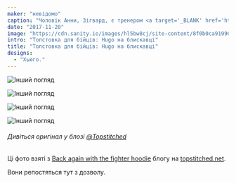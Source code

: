```yaml
---
maker: "невідомо"
caption: "Чоловік Анни, Зігвард, є тренером <a target='_BLANK' href='http://fighter.org/'>місцевого клубу кікбоксингу</a>. Звідси і назва <em>худі для бійців</em>"
date: "2017-11-20"
image: "https://cdn.sanity.io/images/hl5bw8cj/site-content/8f0b0ca919900145250b0af08401775198623eda-1001x1500.jpg"
intro: "Толстовка для бійців: Hugo на блискавці"
title: "Толстовка для бійців: Hugo на блискавці"
designs:
  - "Хьюго."
---
```


![Інший погляд](https://posts.freesewing.org/uploads/fighter_hoodie_1_69359b6e7d.jpg "Інший погляд")

![Інший погляд](https://posts.freesewing.org/uploads/fighter_hoodie_2_c74c303646.jpg)

![Інший погляд](https://posts.freesewing.org/uploads/fighter_hoodie_3_f8766d848b.jpg)

![Інший погляд](https://posts.freesewing.org/uploads/fighter_hoodie_4_881e549c9b.jpg)

<Note>

###### Дивіться оригінал у блозі [@Topstitched](/users/Topstitched)
Ці фото взяті з [Back again with the fighter hoodie](http://www.topstitched.net/?p=1431) 
блогу на [topstitched.net](http://www.topstitched.net/).

Вони репостяться тут з дозволу.

</Note>
